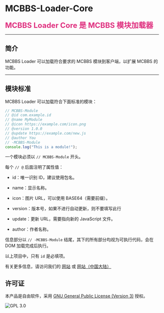 # MCBBS-Loader-Core

<span style='font-size:1.5rem;color:#df307f'><strong>MCBBS Loader Core 是 MCBBS 模块加载器</strong></span>

---

## 简介

MCBBS Loader 可以加载符合要求的 MCBBS 模块到客户端，以扩展 MCBBS 的功能。

---

## 模块标准

MCBBS Loader 可以加载符合下面标准的模块：

```javascript
// MCBBS-Module
// @id com.example.id
// @name MyModule
// @icon https://example.com/icon.png
// @version 1.0.0
// @update https://example.com/new.js
// @author You
// -MCBBS-Module
console.log("This is a module!");
```

一个模块必须以 `// MCBBS-Module` 开头。

每个 `// @` 后面注明了属性值：

- id：唯一识别 ID，建议使用包名。

- name：显示名称。

- icon：图片 URL，可以使用 BASE64（需要前缀）。

- version：版本号，如果不进行自动更新，则不要填写此行

- update：更新 URL，需要指向新的 JavaScript 文件。

- author：作者名称。

信息部分以 `// -MCBBS-Module` 结尾，其下的所有部分均视为可执行代码，会在 DOM 加载完成后执行。

以上项目中，只有 `id` 是必填项。

有关更多信息，请访问我们的 [网站](https://mcbbs-loader.github.io/) 或 [网站（中国大陆）](https://mcbbs-loader.xuogroup.top/)

## 许可证

本产品是自由软件，采用 [GNU General Public License (Version 3)](https://www.gnu.org/licenses/gpl-3.0.html) 授权。

![GPL 3.0](https://www.gnu.org/graphics/gplv3-with-text-136x68.png)
